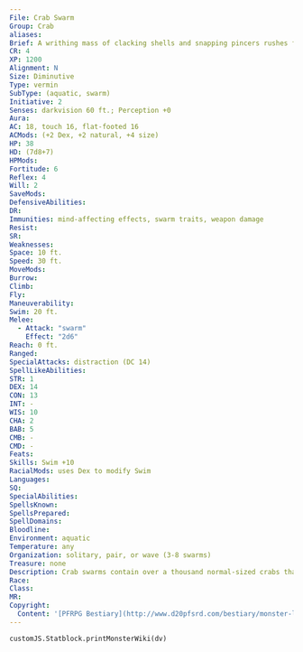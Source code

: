 ```yaml
---
File: Crab Swarm
Group: Crab
aliases: 
Brief: A writhing mass of clacking shells and snapping pincers rushes from the surf, their spider-like legs twitching across the sand.
CR: 4
XP: 1200
Alignment: N
Size: Diminutive
Type: vermin
SubType: (aquatic, swarm)
Initiative: 2
Senses: darkvision 60 ft.; Perception +0
Aura: 
AC: 18, touch 16, flat-footed 16
ACMods: (+2 Dex, +2 natural, +4 size)
HP: 38
HD: (7d8+7)
HPMods: 
Fortitude: 6
Reflex: 4
Will: 2
SaveMods: 
DefensiveAbilities: 
DR: 
Immunities: mind-affecting effects, swarm traits, weapon damage
Resist: 
SR: 
Weaknesses: 
Space: 10 ft.
Speed: 30 ft.
MoveMods: 
Burrow: 
Climb: 
Fly: 
Maneuverability: 
Swim: 20 ft.
Melee: 
  - Attack: "swarm"
    Effect: "2d6"
Reach: 0 ft.
Ranged: 
SpecialAttacks: distraction (DC 14)
SpellLikeAbilities: 
STR: 1
DEX: 14
CON: 13
INT: -
WIS: 10
CHA: 2
BAB: 5
CMB: -
CMD: -
Feats: 
Skills: Swim +10
RacialMods: uses Dex to modify Swim
Languages: 
SQ: 
SpecialAbilities: 
SpellsKnown: 
SpellsPrepared: 
SpellDomains: 
Bloodline: 
Environment: aquatic
Temperature: any
Organization: solitary, pair, or wave (3-8 swarms)
Treasure: none
Description: Crab swarms contain over a thousand normal-sized crabs that rush over their victims, plucking flesh with thousands of pinching claws. Some fishermen claim tides and phases of the moon cause these creatures to swarm as they do.
Race: 
Class: 
MR: 
Copyright:
  Content: '[PFRPG Bestiary](http://www.d20pfsrd.com/bestiary/monster-listings/vermin/crab/crab-swarm)'
---
```

```dataviewjs
customJS.Statblock.printMonsterWiki(dv)
```
